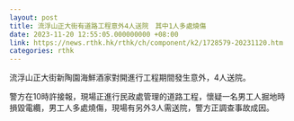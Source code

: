 ```yaml
---
layout: post
title: 流浮山正大街有道路工程意外4人送院　其中1人多處燒傷
date: 2023-11-20 12:55:05.000000000 +08:00
link: https://news.rthk.hk/rthk/ch/component/k2/1728579-20231120.htm
categories: rthk
---
```


流浮山正大街新陶園海鮮酒家對開進行工程期間發生意外，4人送院。

警方在10時許接報，現場正進行民政處管理的道路工程，懷疑一名男工人掘地時損毀電纜，男工人多處燒傷，現場有另外3人需送院，警方正調查事故成因。
